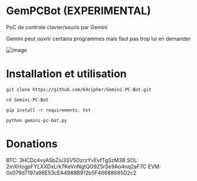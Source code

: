 # GemPCBot (EXPERIMENTAL)
PoC de controle clavier/souris par Gemini

Gemini peut ouvrir certains programmes mais faut pas trop lui en demander 

![image](https://github.com/user-attachments/assets/2a69f987-4936-4e50-bbb0-920c2c88695c)

# Installation et utilisation

```git clone https://github.com/64cipher/Gemini-PC-Bot.git```

```cd Gemini-PC-Bot```

```pip install -r requirements. txt```

```python gemini-pc-bot.py```

# Donations

BTC: 3HCDc4vyASbZiu3SV5DzrzYvEvfTgSzM3B
SOL: 2mXHogpFYLXXDxLrk7KeVnNgtQG9Z5rSe9Ao4nq2aF7C
EVM: 0x079d7197a96E53cEA4988B912b5F46688685D2c2
